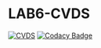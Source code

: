 # LAB6-CVDS
[![CVDS](https://circleci.com/gh/Desarik98/LAB6-CVDS.svg?style=svg)](https://circleci.com/gh/Desarik98/LAB6-CVDS)
[![Codacy Badge](https://app.codacy.com/project/badge/Grade/60b29e36687a40e0b90ec33787aeab68)](https://www.codacy.com/gh/Desarik98/LAB6-CVDS/dashboard?utm_source=github.com&amp;utm_medium=referral&amp;utm_content=Desarik98/LAB6-CVDS&amp;utm_campaign=Badge_Grade)
